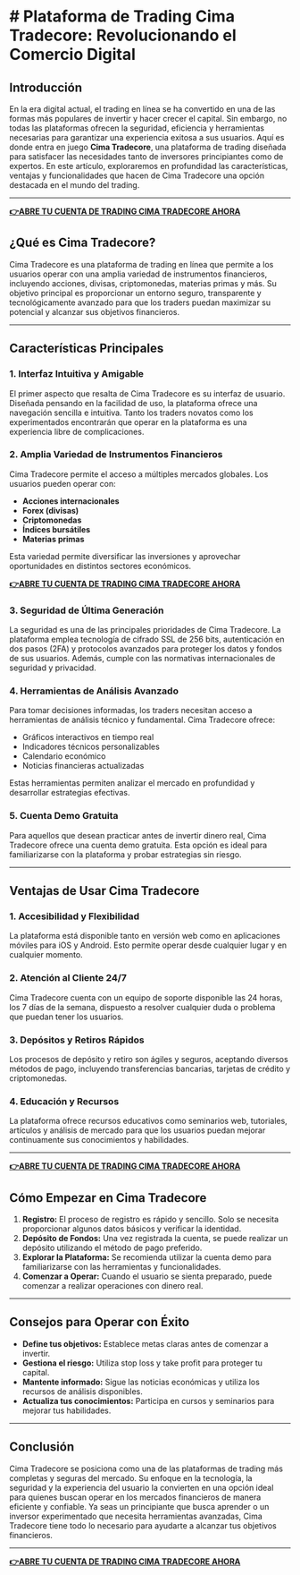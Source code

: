 # # Plataforma de Trading Cima Tradecore: Revolucionando el Comercio Digital

## Introducción

En la era digital actual, el trading en línea se ha convertido en una de las formas más populares de invertir y hacer crecer el capital. Sin embargo, no todas las plataformas ofrecen la seguridad, eficiencia y herramientas necesarias para garantizar una experiencia exitosa a sus usuarios. Aquí es donde entra en juego **Cima Tradecore**, una plataforma de trading diseñada para satisfacer las necesidades tanto de inversores principiantes como de expertos. En este artículo, exploraremos en profundidad las características, ventajas y funcionalidades que hacen de Cima Tradecore una opción destacada en el mundo del trading.

---

**[👉ABRE TU CUENTA DE TRADING CIMA TRADECORE AHORA](https://www.cryptoalertscam.com/cima-tradecore-review/)**

## ¿Qué es Cima Tradecore?

Cima Tradecore es una plataforma de trading en línea que permite a los usuarios operar con una amplia variedad de instrumentos financieros, incluyendo acciones, divisas, criptomonedas, materias primas y más. Su objetivo principal es proporcionar un entorno seguro, transparente y tecnológicamente avanzado para que los traders puedan maximizar su potencial y alcanzar sus objetivos financieros.

---

## Características Principales

### 1. **Interfaz Intuitiva y Amigable**

El primer aspecto que resalta de Cima Tradecore es su interfaz de usuario. Diseñada pensando en la facilidad de uso, la plataforma ofrece una navegación sencilla e intuitiva. Tanto los traders novatos como los experimentados encontrarán que operar en la plataforma es una experiencia libre de complicaciones.

### 2. **Amplia Variedad de Instrumentos Financieros**

Cima Tradecore permite el acceso a múltiples mercados globales. Los usuarios pueden operar con:

- **Acciones internacionales**
- **Forex (divisas)**
- **Criptomonedas**
- **Índices bursátiles**
- **Materias primas**

Esta variedad permite diversificar las inversiones y aprovechar oportunidades en distintos sectores económicos.

**[👉ABRE TU CUENTA DE TRADING CIMA TRADECORE AHORA](https://www.cryptoalertscam.com/cima-tradecore-review/)**

### 3. **Seguridad de Última Generación**

La seguridad es una de las principales prioridades de Cima Tradecore. La plataforma emplea tecnología de cifrado SSL de 256 bits, autenticación en dos pasos (2FA) y protocolos avanzados para proteger los datos y fondos de sus usuarios. Además, cumple con las normativas internacionales de seguridad y privacidad.

### 4. **Herramientas de Análisis Avanzado**

Para tomar decisiones informadas, los traders necesitan acceso a herramientas de análisis técnico y fundamental. Cima Tradecore ofrece:

- Gráficos interactivos en tiempo real
- Indicadores técnicos personalizables
- Calendario económico
- Noticias financieras actualizadas

Estas herramientas permiten analizar el mercado en profundidad y desarrollar estrategias efectivas.

### 5. **Cuenta Demo Gratuita**

Para aquellos que desean practicar antes de invertir dinero real, Cima Tradecore ofrece una cuenta demo gratuita. Esta opción es ideal para familiarizarse con la plataforma y probar estrategias sin riesgo.

---

## Ventajas de Usar Cima Tradecore

### 1. **Accesibilidad y Flexibilidad**

La plataforma está disponible tanto en versión web como en aplicaciones móviles para iOS y Android. Esto permite operar desde cualquier lugar y en cualquier momento.

### 2. **Atención al Cliente 24/7**

Cima Tradecore cuenta con un equipo de soporte disponible las 24 horas, los 7 días de la semana, dispuesto a resolver cualquier duda o problema que puedan tener los usuarios.

### 3. **Depósitos y Retiros Rápidos**

Los procesos de depósito y retiro son ágiles y seguros, aceptando diversos métodos de pago, incluyendo transferencias bancarias, tarjetas de crédito y criptomonedas.

### 4. **Educación y Recursos**

La plataforma ofrece recursos educativos como seminarios web, tutoriales, artículos y análisis de mercado para que los usuarios puedan mejorar continuamente sus conocimientos y habilidades.

---

**[👉ABRE TU CUENTA DE TRADING CIMA TRADECORE AHORA](https://www.cryptoalertscam.com/cima-tradecore-review/)**

## Cómo Empezar en Cima Tradecore

1. **Registro:** El proceso de registro es rápido y sencillo. Solo se necesita proporcionar algunos datos básicos y verificar la identidad.
2. **Depósito de Fondos:** Una vez registrada la cuenta, se puede realizar un depósito utilizando el método de pago preferido.
3. **Explorar la Plataforma:** Se recomienda utilizar la cuenta demo para familiarizarse con las herramientas y funcionalidades.
4. **Comenzar a Operar:** Cuando el usuario se sienta preparado, puede comenzar a realizar operaciones con dinero real.

---

## Consejos para Operar con Éxito

- **Define tus objetivos:** Establece metas claras antes de comenzar a invertir.
- **Gestiona el riesgo:** Utiliza stop loss y take profit para proteger tu capital.
- **Mantente informado:** Sigue las noticias económicas y utiliza los recursos de análisis disponibles.
- **Actualiza tus conocimientos:** Participa en cursos y seminarios para mejorar tus habilidades.

---

## Conclusión

Cima Tradecore se posiciona como una de las plataformas de trading más completas y seguras del mercado. Su enfoque en la tecnología, la seguridad y la experiencia del usuario la convierten en una opción ideal para quienes buscan operar en los mercados financieros de manera eficiente y confiable. Ya seas un principiante que busca aprender o un inversor experimentado que necesita herramientas avanzadas, Cima Tradecore tiene todo lo necesario para ayudarte a alcanzar tus objetivos financieros.

---

**[👉ABRE TU CUENTA DE TRADING CIMA TRADECORE AHORA](https://www.cryptoalertscam.com/cima-tradecore-review/)**
